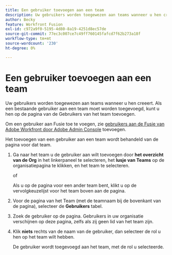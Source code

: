 ```yaml
---
title: Een gebruiker toevoegen aan een team
description: Uw gebruikers worden toegewezen aan teams wanneer u hen creeert. Als een bestaande gebruiker aan een team moet worden toegevoegd, kunt u hen op de pagina van de Gebruikers van het team toevoegen.
author: Becky
feature: Workfront Fusion
exl-id: c972a9f0-5195-4d80-8a19-4251d8ec57de
source-git-commit: 77ec3c007ce7c49ff760145fafcd7f62b273a18f
workflow-type: tm+mt
source-wordcount: '230'
ht-degree: 0%

---
```


# Een gebruiker toevoegen aan een team

Uw gebruikers worden toegewezen aan teams wanneer u hen creeert. Als een bestaande gebruiker aan een team moet worden toegevoegd, kunt u hen op de pagina van de Gebruikers van het team toevoegen.

Om een gebruiker aan Fusie toe te voegen, zie [&#x200B; gebruikers aan de Fusie van Adobe Workfront door Adobe Admin Console &#x200B;](/help/workfront-fusion/set-up-and-manage-workfront-fusion/set-up-and-manage-orgs-and-teams/set-up-orgs-teams-and-users/add-fusion-users-admin-console.md) toevoegen.

Het toevoegen van een gebruiker aan een team wordt behandeld van de pagina voor dat team.

1. Ga naar het team u de gebruiker aan wilt toevoegen door **het overzicht van de Org** in het linkerpaneel te selecteren, het **lusje van Teams** op de organisatiepagina te klikken, en het team te selecteren.

   of

   Als u op de pagina voor een ander team bent, klikt u op de vervolgkeuzelijst voor het team boven aan de pagina.

1. Voor de pagina van het Team (met de teamnaam bij de bovenkant van de pagina), selecteer de **Gebruikers** tabel.
1. Zoek de gebruiker op de pagina. Gebruikers in uw organisatie verschijnen op deze pagina, zelfs als zij geen lid van het team zijn.
1. Klik **niets** rechts van de naam van de gebruiker, dan selecteer de rol u hen op het team wilt hebben.

   De gebruiker wordt toegevoegd aan het team, met de rol u selecteerde.
